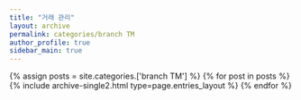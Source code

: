 ```yaml
---
title: "거래 관리"
layout: archive
permalink: categories/branch TM
author_profile: true
sidebar_main: true
---
```



{% assign posts = site.categories.['branch TM'] %}
{% for post in posts %} {% include archive-single2.html type=page.entries_layout %} {% endfor %}